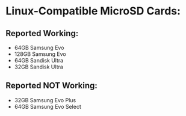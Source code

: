 # Linux-Compatible MicroSD Cards:

## Reported Working:

* 64GB Samsung Evo
* 128GB Samsung Evo
* 64GB Sandisk Ultra
* 32GB Sandisk Ultra
## Reported NOT Working:

* 32GB Samsung Evo Plus
* 64GB Samsung Evo Select
